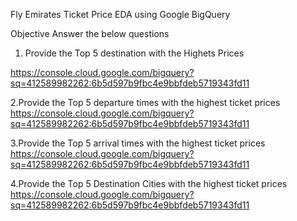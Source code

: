 Fly Emirates  Ticket Price EDA  using  Google BigQuery

Objective Answer the below questions

1. Provide the Top 5 destination with the Highets Prices

https://console.cloud.google.com/bigquery?sq=412589982262:6b5d597b9fbc4e9bbfdeb5719343fd11


2.Provide the Top 5 departure  times with the highest ticket prices
https://console.cloud.google.com/bigquery?sq=412589982262:6b5d597b9fbc4e9bbfdeb5719343fd11

3.Provide the Top 5 arrival  times with the highest ticket prices
https://console.cloud.google.com/bigquery?sq=412589982262:6b5d597b9fbc4e9bbfdeb5719343fd11

4.Provide the Top 5 Destination Cities with the highest ticket prices
https://console.cloud.google.com/bigquery?sq=412589982262:6b5d597b9fbc4e9bbfdeb5719343fd11